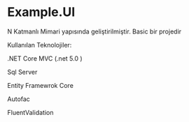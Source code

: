 # Example.UI

N Katmanlı Mimari yapısında geliştirilmiştir. Basic bir projedir

Kullanılan Teknolojiler:

.NET Core MVC (.net 5.0 )

Sql Server

Entity Framewrok Core

Autofac

FluentValidation
